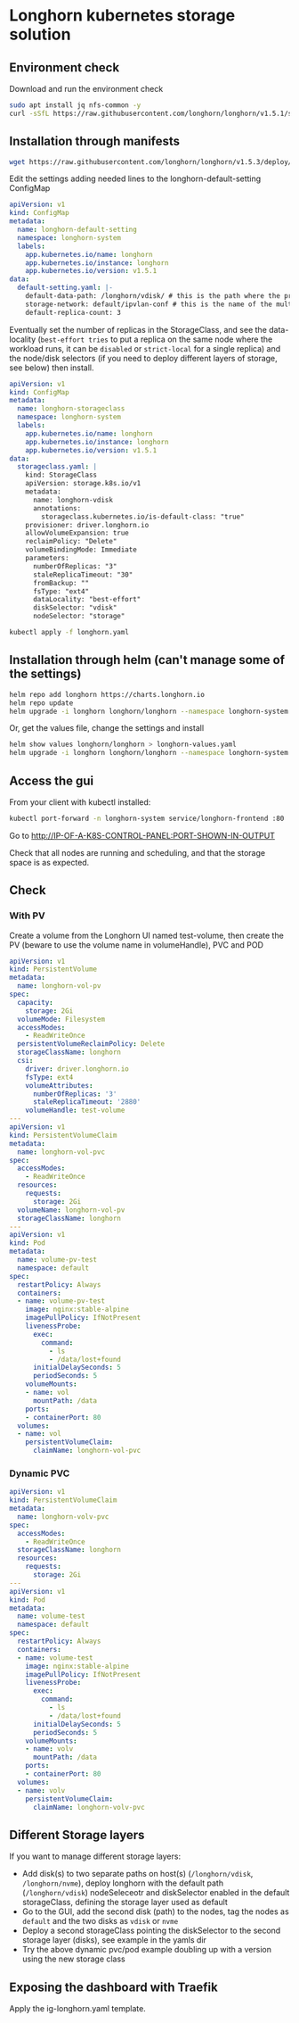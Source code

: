 # Longhorn kubernetes storage solution

## Environment check

Download and run the environment check

```bash
sudo apt install jq nfs-common -y
curl -sSfL https://raw.githubusercontent.com/longhorn/longhorn/v1.5.1/scripts/environment_check.sh | bash
```

## Installation through manifests

```bash
wget https://raw.githubusercontent.com/longhorn/longhorn/v1.5.3/deploy/longhorn.yaml
```

Edit the settings adding needed lines to the longhorn-default-setting ConfigMap

```yaml
apiVersion: v1
kind: ConfigMap
metadata:
  name: longhorn-default-setting
  namespace: longhorn-system
  labels:
    app.kubernetes.io/name: longhorn
    app.kubernetes.io/instance: longhorn
    app.kubernetes.io/version: v1.5.1
data:
  default-setting.yaml: |-
    default-data-path: /longhorn/vdisk/ # this is the path where the primary storage is mounted
    storage-network: default/ipvlan-conf # this is the name of the multus network-attachment-definition
    default-replica-count: 3
```

Eventually set the number of replicas in the StorageClass, and see the data-locality (`best-effort tries` to put a replica on the same node where the workload runs, it can be `disabled` or `strict-local` for a single replica) and the node/disk selectors (if you need to deploy different layers of storage, see below) then install.

```yaml
apiVersion: v1
kind: ConfigMap
metadata:
  name: longhorn-storageclass
  namespace: longhorn-system
  labels:
    app.kubernetes.io/name: longhorn
    app.kubernetes.io/instance: longhorn
    app.kubernetes.io/version: v1.5.1
data:
  storageclass.yaml: |
    kind: StorageClass
    apiVersion: storage.k8s.io/v1
    metadata:
      name: longhorn-vdisk
      annotations:
        storageclass.kubernetes.io/is-default-class: "true"
    provisioner: driver.longhorn.io
    allowVolumeExpansion: true
    reclaimPolicy: "Delete"
    volumeBindingMode: Immediate
    parameters:
      numberOfReplicas: "3"
      staleReplicaTimeout: "30"
      fromBackup: ""
      fsType: "ext4"
      dataLocality: "best-effort"
      diskSelector: "vdisk"
      nodeSelector: "storage"

```


```bash
kubectl apply -f longhorn.yaml
```

## Installation through helm (can't manage some of the settings)

```bash
helm repo add longhorn https://charts.longhorn.io
helm repo update
helm upgrade -i longhorn longhorn/longhorn --namespace longhorn-system --create-namespace --version 1.5.1 --set defaultSettings.defaultDataPath=/longhorn/storage/ --set defaultSettngs.storageNetwork=default/ipvlan-conf --set defaultSettings.defaultReplicaCount=3 --set persistence.defaultClassReplicaCount=3 
```

Or, get the values file, change the settings and install

```bash
helm show values longhorn/longhorn > longhorn-values.yaml
helm upgrade -i longhorn longhorn/longhorn --namespace longhorn-system --create-namespace --version 1.5.1 --values longhorn-values.yaml
```

## Access the gui

From your client with kubectl installed:

```bash
kubectl port-forward -n longhorn-system service/longhorn-frontend :80
```

Go to <http://IP-OF-A-K8S-CONTROL-PANEL:PORT-SHOWN-IN-OUTPUT>

Check that all nodes are running and scheduling, and that the storage space is as expected.

## Check

### With PV

Create a volume from the Longhorn UI named test-volume, then create the PV (beware to use the volume name in volumeHandle), PVC and POD

```yaml
apiVersion: v1
kind: PersistentVolume
metadata:
  name: longhorn-vol-pv
spec:
  capacity:
    storage: 2Gi
  volumeMode: Filesystem
  accessModes:
    - ReadWriteOnce
  persistentVolumeReclaimPolicy: Delete
  storageClassName: longhorn
  csi:
    driver: driver.longhorn.io
    fsType: ext4
    volumeAttributes:
      numberOfReplicas: '3'
      staleReplicaTimeout: '2880'
    volumeHandle: test-volume
---
apiVersion: v1
kind: PersistentVolumeClaim
metadata:
  name: longhorn-vol-pvc
spec:
  accessModes:
    - ReadWriteOnce
  resources:
    requests:
      storage: 2Gi
  volumeName: longhorn-vol-pv
  storageClassName: longhorn
---
apiVersion: v1
kind: Pod
metadata:
  name: volume-pv-test
  namespace: default
spec:
  restartPolicy: Always
  containers:
  - name: volume-pv-test
    image: nginx:stable-alpine
    imagePullPolicy: IfNotPresent
    livenessProbe:
      exec:
        command:
          - ls
          - /data/lost+found
      initialDelaySeconds: 5
      periodSeconds: 5
    volumeMounts:
    - name: vol
      mountPath: /data
    ports:
    - containerPort: 80
  volumes:
  - name: vol
    persistentVolumeClaim:
      claimName: longhorn-vol-pvc
```

### Dynamic PVC

```yaml
apiVersion: v1
kind: PersistentVolumeClaim
metadata:
  name: longhorn-volv-pvc
spec:
  accessModes:
    - ReadWriteOnce
  storageClassName: longhorn
  resources:
    requests:
      storage: 2Gi
---
apiVersion: v1
kind: Pod
metadata:
  name: volume-test
  namespace: default
spec:
  restartPolicy: Always
  containers:
  - name: volume-test
    image: nginx:stable-alpine
    imagePullPolicy: IfNotPresent
    livenessProbe:
      exec:
        command:
          - ls
          - /data/lost+found
      initialDelaySeconds: 5
      periodSeconds: 5
    volumeMounts:
    - name: volv
      mountPath: /data
    ports:
    - containerPort: 80
  volumes:
  - name: volv
    persistentVolumeClaim:
      claimName: longhorn-volv-pvc
```

## Different Storage layers

If you want to manage different storage layers:

- Add disk(s) to two separate paths on host(s) (`/longhorn/vdisk`, `/longhorn/nvme`), deploy longhorn with the default path (`/longhorn/vdisk`) nodeSeleceotr and diskSelector enabled in the default storageClass, defining the storage layer used as default
- Go to the GUI, add the second disk (path) to the nodes, tag the nodes as `default` and the two disks as `vdisk` or `nvme`
- Deploy a second storageClass pointing the diskSelector to the second storage layer (disks), see example in the yamls dir
- Try the above dynamic pvc/pod example doubling up with a version using the new storage class

## Exposing the dashboard with Traefik

Apply the ig-longhorn.yaml template.
